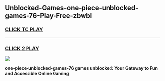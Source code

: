 
## Unblocked-Games-one-piece-unblocked-games-76-Play-Free-zbwbl
<h3>
<a href="https://premium76.site?title=one-piece-unblocked-games-76&ref=22A">CLICK TO PLAY</a></h3>
<hr>

<h3>
<a href="https://premium76.site?title=one-piece-unblocked-games-76&ref=22A">CLICK 2 PLAY</a>
  
</h3>

<a href="https://premium76.site?title=one-piece-unblocked-games-76&ref=22A"><img src="https://clearcache.store/games.png"></a>


**one-piece-unblocked-games-76 games unblocked: Your Gateway to Fun and Accessible Online Gaming**
